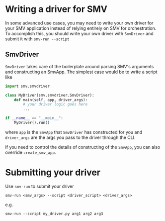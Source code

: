 # Writing a driver for SMV

In some advanced use cases, you may need to write your own driver for your SMV application instead of relying entirely on SMV for orchestration. To accomplish this, you should write your own driver with `SmvDriver` and submit it with `smv-run --script`

## SmvDriver

`SmvDriver` takes care of the boilerplate around parsing SMV's arguments and constructing an SmvApp. The simplest case would be to write a script like

```python
import smv.smvdriver

class MyDriver(smv.smvdriver.SmvDriver):
    def main(self, app, driver_args):
        # your driver logic goes here
        ...

if __name__ == "__main__":
    MyDriver().run()
```

where `app` is the `SmvApp` that `SmvDriver` has constructed for you and `driver_args` are the args you pass to the driver through the CLI.

If you need to control the details of constructing of the `SmvApp`, you can also override `create_smv_app`.

# Submitting your driver

Use `smv-run` to submit your driver

`smv-run <smv_args> --script <driver_script> <driver_args>`

e.g.

`smv-run --script my_driver.py arg1 arg2 arg3`